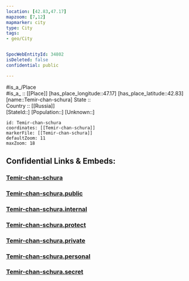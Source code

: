 ```yaml
---
location: [42.83,47.17] 
mapzoom: [7,12] 
mapmarker: city 
type: City
tags:
- geo/City


SpocWebEntityId: 34802
isDeleted: false
confidential: public

---
```

#is_a_/Place  
#is_a_ :: [[Place]] 
[has_place_longitude::47.17] 
[has_place_latitude::42.83] 
[name::Temir-chan-schura] 
State ::  
Country :: [[Russia]]  
[StateId::] 
[Population::] 
[Unknown::] 


```leaflet
id: Temir-chan-schura
coordinates: [[Temir-chan-schura]] 
markerFile: [[Temir-chan-schura]] 
defaultZoom: 11 
maxZoom: 18
```


## Confidential Links & Embeds: 

### [Temir-chan-schura](/_Standards/Earth/Continent/Europe/Europe~East/Russia/Russia~NorthCaucasus/Dagestan~Republic/City/Temir-chan-schura.md) 

### [Temir-chan-schura.public](/_public/Earth/Continent/Europe/Europe~East/Russia/Russia~NorthCaucasus/Dagestan~Republic/City/Temir-chan-schura.public.md) 

### [Temir-chan-schura.internal](/_internal/Earth/Continent/Europe/Europe~East/Russia/Russia~NorthCaucasus/Dagestan~Republic/City/Temir-chan-schura.internal.md) 

### [Temir-chan-schura.protect](/_protect/Earth/Continent/Europe/Europe~East/Russia/Russia~NorthCaucasus/Dagestan~Republic/City/Temir-chan-schura.protect.md) 

### [Temir-chan-schura.private](/_private/Earth/Continent/Europe/Europe~East/Russia/Russia~NorthCaucasus/Dagestan~Republic/City/Temir-chan-schura.private.md) 

### [Temir-chan-schura.personal](/_personal/Earth/Continent/Europe/Europe~East/Russia/Russia~NorthCaucasus/Dagestan~Republic/City/Temir-chan-schura.personal.md) 

### [Temir-chan-schura.secret](/_secret/Earth/Continent/Europe/Europe~East/Russia/Russia~NorthCaucasus/Dagestan~Republic/City/Temir-chan-schura.secret.md)

